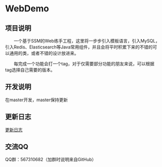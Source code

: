 # WebDemo

## 项目说明

&emsp;&emsp;一个基于SSM的Web练手工程，这里将一步步引入模板语言，引入MySQL，引入Redis、Elasticsearch等Java常用组件，并且会将平时积累下来的不错的可以通用的类，或者不错的设计放进来。

&emsp;&emsp;每完成一个功能会打一个tag，对于仅需要部分功能的朋友来说，可以根据tag选择自己需要的版本。

## 开发说明

在master开发，master保持更新

## 更新日志

[更新日志](https://github.com/wayss000/WebDemo/blob/master/更新日志.md)

## 交流QQ

QQ群：567310682（加群时说明来自GitHub）
